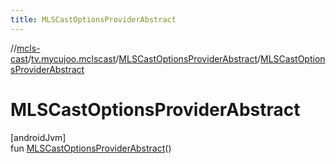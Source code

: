 ```yaml
---
title: MLSCastOptionsProviderAbstract
---
```

//[mcls-cast](../../../index.html)/[tv.mycujoo.mclscast](../index.html)/[MLSCastOptionsProviderAbstract](index.html)/[MLSCastOptionsProviderAbstract](-m-l-s-cast-options-provider-abstract.html)



# MLSCastOptionsProviderAbstract



[androidJvm]\
fun [MLSCastOptionsProviderAbstract](-m-l-s-cast-options-provider-abstract.html)()




